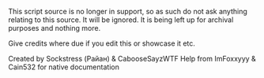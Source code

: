 This script source is no longer in support, so as such do not ask anything relating to this source. It will be ignored.
It is being left up for archival purposes and nothing more.

Give credits where due if you edit this or showcase it etc.

Created by Sockstress (Райан) & CabooseSayzWTF
Help from ImFoxxyyy & Cain532 for native documentation
